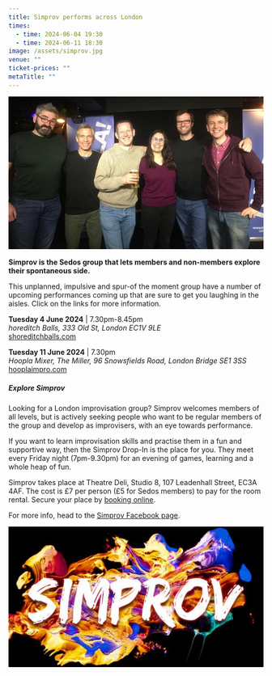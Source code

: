 ```yaml
---
title: Simprov performs across London
times:
  - time: 2024-06-04 19:30
  - time: 2024-06-11 18:30
image: /assets/simprov.jpg
venue: ""
ticket-prices: ""
metaTitle: ""
---
```

![](/assets/simprov_hoopla_9jan2024.jpg "Some of the Simprov gang at their first Hoopla Mixer gig at the The Miller, London Bridge")

**Simprov is the Sedos group that lets members and non-members explore their spontaneous side.** 

This unplanned, impulsive and spur-of the moment group have a number of upcoming performances coming up that are sure to get you laughing in the aisles. Click on the links for more information.

**Tuesday 4 June 2024** | 7.30pm-8.45pm\
*horeditch Balls, 333 Old St, London EC1V 9LE*\
[shoreditchballs.com](https://www.shoreditchballs.com)

**Tuesday 11 June 2024** | 7.30pm\
*Hoopla Mixer, The Miller, 96 Snowsfields Road, London Bridge SE1 3SS*\
[hooplaimpro.com](https://www.eventbrite.co.uk/e/hoopla-the-mixer-tickets-907506615717)

##### **Explore Simprov**

Looking for a London improvisation group? Simprov welcomes members of all levels, but is actively seeking people who want to be regular members of the group and develop as improvisers, with an eye towards performance.

If you want to learn improvisation skills and practise them in a fun and supportive way, then the Simprov Drop-In is the place for you. They meet every Friday night (7pm-9.30pm) for an evening of games, learning and a whole heap of fun.

Simprov takes place at Theatre Deli, Studio 8, 107 Leadenhall Street, EC3A 4AF. The cost is £7 per person (£5 for Sedos members) to pay for the room rental. Secure your place by [booking online](https://sedos.ticketsolve.com/ticketbooth/shows/1173652905?_gl=1*g0oul7*_ga*NjQ5NTI0MzE2LjE3MTA3NjE4NjI.*_ga_KQD2K6GSG1*MTcxNDU3NTkzMS4xLjAuMTcxNDU3NTkzNi4wLjAuMA..).

For more info, head to the [Simprov Facebook page](https://www.facebook.com/groups/176792046058352/).

![](/assets/simprov_logo.jpg)
